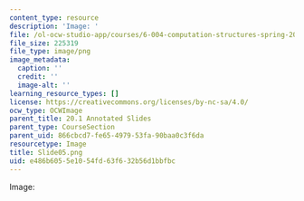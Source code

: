```yaml
---
content_type: resource
description: 'Image: '
file: /ol-ocw-studio-app/courses/6-004-computation-structures-spring-2017/e486b6055e1054fd63f632b56d1bbfbc_Slide05.png
file_size: 225319
file_type: image/png
image_metadata:
  caption: ''
  credit: ''
  image-alt: ''
learning_resource_types: []
license: https://creativecommons.org/licenses/by-nc-sa/4.0/
ocw_type: OCWImage
parent_title: 20.1 Annotated Slides
parent_type: CourseSection
parent_uid: 866cbcd7-fe65-4979-53fa-90baa0c3f6da
resourcetype: Image
title: Slide05.png
uid: e486b605-5e10-54fd-63f6-32b56d1bbfbc
---
```

Image: 